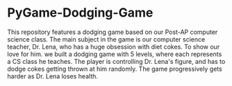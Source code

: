# PyGame-Dodging-Game

This repository features a dodging game based on our Post-AP computer science class. The main subject in the game is our computer science teacher, Dr. Lena, who has a huge obsession with diet cokes. To show our love for him. we built a dodging game with 5 levels, where each represents a CS class he teaches. The player is controlling Dr. Lena's figure, and has to dodge cokes getting thrown at him randomly. The game progressively gets harder as Dr. Lena loses health. 
